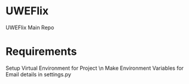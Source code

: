 # UWEFlix
UWEFlix Main Repo

# Requirements
Setup Virtual Environment for Project \n
Make Environment Variables for Email details in settings.py

